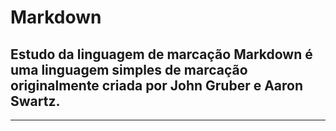# Markdown
 Estudo da linguagem de marcação
 **Markdown** é uma linguagem simples de marcação originalmente criada por **John Gruber e Aaron Swartz**.
 ---
 ---
